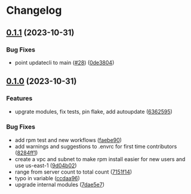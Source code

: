 # Changelog

## [0.1.1](https://github.com/rancher/terraform-aws-rke2/compare/v0.1.0...v0.1.1) (2023-10-31)


### Bug Fixes

* point updatecli to main ([#28](https://github.com/rancher/terraform-aws-rke2/issues/28)) ([0de3804](https://github.com/rancher/terraform-aws-rke2/commit/0de38044d1d9fb5072501c762d2afc4561f71cca))

## [0.1.0](https://github.com/rancher/terraform-aws-rke2/compare/v0.0.4...v0.1.0) (2023-10-31)


### Features

* upgrate modules, fix tests, pin flake, add autoupdate ([6362595](https://github.com/rancher/terraform-aws-rke2/commit/63625950de28f2afc2b655b5fc215938a1b87c90))


### Bug Fixes

* add rpm test and new workflows ([faebe90](https://github.com/rancher/terraform-aws-rke2/commit/faebe907a8fa6600265708531621d85dd764537e))
* add warnings and suggestions to .envrc for first time contributors ([8284ff1](https://github.com/rancher/terraform-aws-rke2/commit/8284ff154bfd112f010674635b29319b2a8ef24e))
* create a vpc and subnet to make rpm install easier for new users and use us-east-1 ([9d04b02](https://github.com/rancher/terraform-aws-rke2/commit/9d04b02a8b0d90ace1c129e34e7a435320e437e4))
* range from server count to total count ([7151f14](https://github.com/rancher/terraform-aws-rke2/commit/7151f1473fa962500ae8f4834212f1a5859523da))
* typo in variable ([ccdaa96](https://github.com/rancher/terraform-aws-rke2/commit/ccdaa96d8906ccfcc81ad2f45a6cf0ba4ede05bb))
* upgrade internal modules ([7dae5e7](https://github.com/rancher/terraform-aws-rke2/commit/7dae5e7681ecc704772451ee94e65fc5c86c832e))
